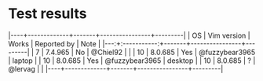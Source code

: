 # Test results

|----+-------------+-------+----------------+---------|
| OS | Vim version | Works | Reported by    | Note    |
|---:+:-----------:+-------+----------------+---------|
|  7 |   7.4.965   | No    | @Chiel92       |         |
| 10 |   8.0.685   | Yes   | @fuzzybear3965 | laptop  |
| 10 |   8.0.685   | Yes   | @fuzzybear3965 | desktop |
| 10 |   8.0.685   | ?     | @lervag        |         |
|----+-------------+-------+----------------+---------|

